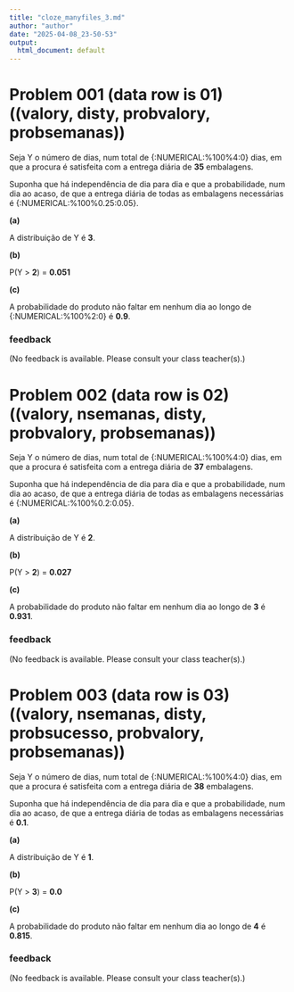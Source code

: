 ```yaml
---
title: "cloze_manyfiles_3.md"
author: "author"
date: "2025-04-08_23-50-53"
output:
  html_document: default
---
```



# Problem 001 (data row is 01) ((valory, disty, probvalory, probsemanas))


Seja Y o número de dias, num total de {:NUMERICAL:%100%4:0} dias, em que a procura é satisfeita com a entrega diária de **35** embalagens.


Suponha que há independência de dia para dia e que a probabilidade, num dia ao acaso, de que a entrega diária de todas as embalagens necessárias é {:NUMERICAL:%100%0.25:0.05}.

**(a)**

A distribuição de Y é **3**.

**(b)**

P(Y > **2**) = **0.051**

**(c)**

A probabilidade do produto não faltar em nenhum dia ao longo de {:NUMERICAL:%100%2:0} é **0.9**.




### feedback


(No feedback is available. Please consult your class teacher(s).)




# Problem 002 (data row is 02) ((valory, nsemanas, disty, probvalory, probsemanas))


Seja Y o número de dias, num total de {:NUMERICAL:%100%4:0} dias, em que a procura é satisfeita com a entrega diária de **37** embalagens.


Suponha que há independência de dia para dia e que a probabilidade, num dia ao acaso, de que a entrega diária de todas as embalagens necessárias é {:NUMERICAL:%100%0.2:0.05}.

**(a)**

A distribuição de Y é **2**.

**(b)**

P(Y > **2**) = **0.027**

**(c)**

A probabilidade do produto não faltar em nenhum dia ao longo de **3** é **0.931**.




### feedback


(No feedback is available. Please consult your class teacher(s).)




# Problem 003 (data row is 03) ((valory, nsemanas, disty, probsucesso, probvalory, probsemanas))


Seja Y o número de dias, num total de {:NUMERICAL:%100%4:0} dias, em que a procura é satisfeita com a entrega diária de **38** embalagens.


Suponha que há independência de dia para dia e que a probabilidade, num dia ao acaso, de que a entrega diária de todas as embalagens necessárias é **0.1**.

**(a)**

A distribuição de Y é **1**.

**(b)**

P(Y > **3**) = **0.0**

**(c)**

A probabilidade do produto não faltar em nenhum dia ao longo de **4** é **0.815**.




### feedback


(No feedback is available. Please consult your class teacher(s).)


